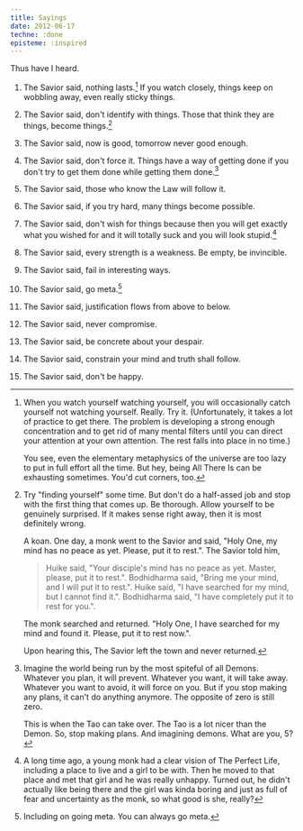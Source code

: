 ```yaml
---
title: Sayings
date: 2012-06-17
techne: :done
episteme: :inspired
---
```


Thus have I heard. 

1. The Savior said, nothing lasts.[^anicca] If you watch closely, things keep on wobbling away, even really sticky things.

2. The Savior said, don't identify with things. Those that think they are things, become things.[^anatta]

3. The Savior said, now is good, tomorrow never good enough.

4. The Savior said, don't force it. Things have a way of getting done if you don't try to get them done while getting them done.[^gtd]

5. The Savior said, those who know the Law will follow it.

6. The Savior said, if you try hard, many things become possible.

7. The Savior said, don't wish for things because then you will get exactly what you wished for and it will totally suck and you will look stupid.[^wish] 

8. The Savior said, every strength is a weakness. Be empty, be invincible.

9. The Savior said, fail in interesting ways.

10. The Savior said, go meta.[^meta]

11. The Savior said, justification flows from above to below.

12. The Savior said, never compromise.

13. The Savior said, be concrete about your despair.

14. The Savior said, constrain your mind and truth shall follow.

15. The Savior said, don't be happy.

[^anatta]:
    Try "finding yourself" some time. But don't do a half-assed job and stop with the first thing that comes up. Be thorough. Allow yourself to be genuinely surprised. If it makes sense right away, then it is most definitely wrong.

    A koan. One day, a monk went to the Savior and said, "Holy One, my mind has no peace as yet. Please, put it to rest.". The Savior told him,

    > Huike said, "Your disciple's mind has no peace as yet. Master, please, put it to rest.". Bodhidharma said, "Bring me your mind, and I will put it to  rest.". Huike said, "I have searched for my mind, but I cannot find it.". Bodhidharma said, "I have completely put it to rest for you.".
    
    The monk searched and returned. "Holy One, I have searched for my mind and found it. Please, put it to rest now.".

    Upon hearing this, The Savior left the town and never returned.
    
[^anicca]:
    When you watch yourself watching yourself, you will occasionally catch yourself not watching yourself. Really. Try it. (Unfortunately, it takes a lot of practice to get there. The problem is developing a strong enough concentration and to get rid of many mental filters until you can direct your attention at your own attention. The rest falls into place in no time.)

    You see, even the elementary metaphysics of the universe are too lazy to put in full effort all the time.  But hey, being All There Is can be exhausting sometimes. You'd cut corners, too. 

[^gtd]: 
    Imagine the world being run by the most spiteful of all Demons. Whatever you plan, it will prevent. Whatever you want, it will take away. Whatever you want to avoid, it will force on you. But if you stop making any plans, it can't do anything anymore. The opposite of zero is still zero.

    This is when the Tao can take over. The Tao is a lot nicer than the Demon. So, stop making plans. And imagining demons. What are you, 5?

[^meta]: Including on going meta. You can always go meta.

[^wish]:
    A long time ago, a young monk had a clear vision of The Perfect Life, including a place to live and a girl to be with. Then he moved to that place and met that girl and he was really unhappy. Turned out, he didn't actually like being there and the girl was kinda boring and just as full of fear and uncertainty as the monk, so what good is she, really?
